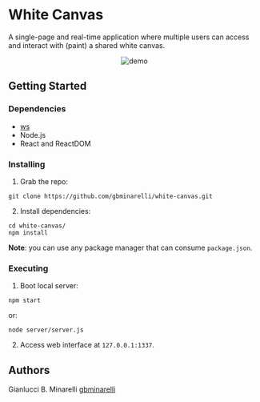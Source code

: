 # White Canvas

A single-page and real-time application where multiple users can access and interact with (paint) a shared white canvas.

<p align="center">
  <img src="https://media.giphy.com/media/of5sKUrk2QJeVuxEYi/giphy.gif" alt="demo" />
</p>

## Getting Started

### Dependencies

- [ws](https://www.npmjs.com/package/ws)
- Node.js
- React and ReactDOM

### Installing

1. Grab the repo:

```
git clone https://github.com/gbminarelli/white-canvas.git
```

2. Install dependencies:

```
cd white-canvas/
npm install
```

**Note**: you can use any package manager that can consume `package.json`.

### Executing

1. Boot local server:

```
npm start
```

or:

```
node server/server.js
```

2. Access web interface at `127.0.0.1:1337`.

## Authors

Gianlucci B. Minarelli
[gbminarelli](https://github.com/gbminarelli)
